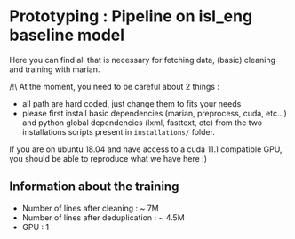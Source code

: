 # Prototyping : Pipeline on isl_eng baseline model

Here you can find all that is necessary for fetching data, (basic) cleaning and training with marian.

/!\ At the moment, you need to be careful about 2 things :
- all path are hard coded, just change them to fits your needs
- please first install basic dependencies (marian, preprocess, cuda, etc...) and python global dependencies (lxml, fasttext, etc) from the two installations scripts present in `installations/` folder. 

If you are on ubuntu 18.04 and have access to a cuda 11.1 compatible GPU, you should be able to reproduce what we have here :)

## Information about the training
- Number of lines after cleaning : ~ 7M
- Number of lines after deduplication : ~ 4.5M
- GPU : 1